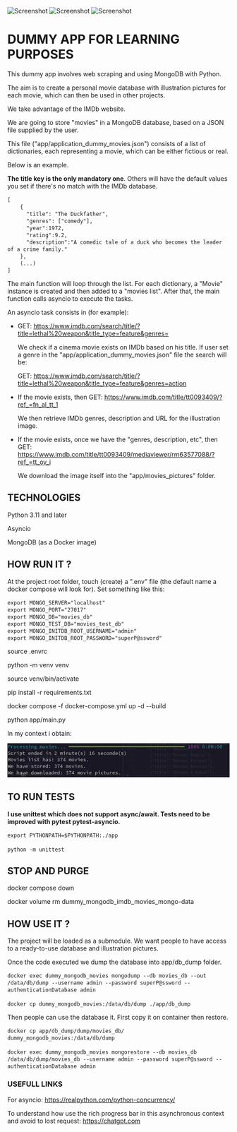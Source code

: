 ![Screenshot](https://img.shields.io/badge/python-v3.11-blue?logo=python&logoColor=yellow)
![Screenshot](https://img.shields.io/badge/docker--blue?logo=docker&logoColor=yellow)
![Screenshot](https://img.shields.io/badge/mongodb--blue?logo=mongodb&logoColor=yellow)

# DUMMY APP FOR LEARNING PURPOSES

This dummy app involves web scraping and using MongoDB with Python.

The aim is to create a personal movie database with illustration pictures for each movie, which can then be used in other projects.

We take advantage of the IMDb website.

We are going to store "movies" in a MongoDB database, based on a JSON file supplied by the user.

This file ("app/application_dummy_movies.json") consists of a list of dictionaries, each representing a movie, which can be either fictious or real.

Below is an example.

**The title key is the only mandatory one**. Others will have the default values you set if there's no match with the IMDb database.

    [
        {
          "title": "The Duckfather",
          "genres": ["comedy"],
          "year":1972,
          "rating":9.2,
          "description":"A comedic tale of a duck who becomes the leader of a crime family."
        },
        (...)
    ]

The main function will loop through the list. For each dictionary, a "Movie" instance is created and then added to a "movies list". After that, the main function calls asyncio to execute the tasks.

An asyncio task consists in (for example):
- GET: https://www.imdb.com/search/title/?title=lethal%20weapon&title_type=feature&genres=

  We check if a cinema movie exists on IMDb based on his title. If user set a genre in the "app/application_dummy_movies.json" file the search will be:

  GET: https://www.imdb.com/search/title/?title=lethal%20weapon&title_type=feature&genres=action


- If the movie exists, then GET: https://www.imdb.com/title/tt0093409/?ref_=fn_al_tt_1

  We then retrieve IMDb genres, description and URL for the illustration image.

- If the movie exists, once we have the "genres, description, etc", then GET: https://www.imdb.com/title/tt0093409/mediaviewer/rm63577088/?ref_=tt_ov_i

  We download the image itself into the "app/movies_pictures" folder.


## TECHNOLOGIES
Python 3.11 and later

Asyncio

MongoDB (as a Docker image)


## HOW RUN IT ?

At the project root folder, touch (create) a ".env" file (the default name a docker compose will look for). Set something like this:

    export MONGO_SERVER="localhost"
    export MONGO_PORT="27017"
    export MONGO_DB="movies_db"
    export MONGO_TEST_DB="movies_test_db"
    export MONGO_INITDB_ROOT_USERNAME="admin"
    export MONGO_INITDB_ROOT_PASSWORD="superP@ssword"


  source .envrc

  python -m venv venv

  source venv/bin/activate

  pip install -r requirements.txt

  docker compose -f docker-compose.yml up -d --build

  python app/main.py

In my context i obtain:

  ![Screenshot](illustrations/dummy_mongodb_imdb_movies.png)

## TO RUN TESTS
**I use unittest which does not support async/await. Tests need to be improved with pytest pytest-asyncio.**

    export PYTHONPATH=$PYTHONPATH:./app

    python -m unittest

## STOP AND PURGE

  docker compose down

  docker volume rm dummy_mongodb_imdb_movies_mongo-data

## HOW USE IT ?
The project will be loaded as a submodule. We want people to have access to a ready-to-use database and illustration pictures.

Once the code executed we dump the database into app/db_dump folder.

    docker exec dummy_mongodb_movies mongodump --db movies_db --out /data/db/dump --username admin --password superP@ssword --authenticationDatabase admin

    docker cp dummy_mongodb_movies:/data/db/dump ./app/db_dump

Then people can use the database it. First copy it on container then restore.

    docker cp app/db_dump/dump/movies_db/ dummy_mongodb_movies:/data/db/dump

    docker exec dummy_mongodb_movies mongorestore --db movies_db /data/db/dump/movies_db --username admin --password superP@ssword --authenticationDatabase admin


### USEFULL LINKS

For asyncio: https://realpython.com/python-concurrency/

To understand how use the rich progress bar in this asynchronous context and avoid to lost request: https://chatgpt.com
